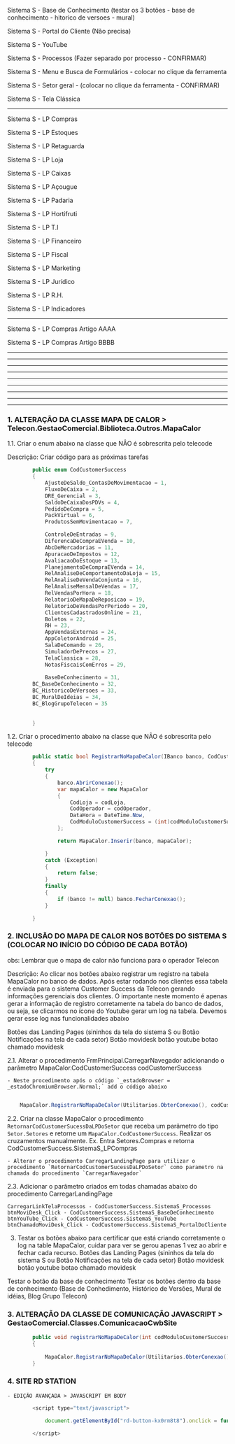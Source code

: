 Sistema S - Base de Conhecimento (testar os 3 botões - base de conhecimento - hitorico de versoes - mural)

Sistema S - Portal do Cliente (Não precisa)

Sistema S - YouTube 

Sistema S - Processos (Fazer separado por processo - CONFIRMAR)

Sistema S - Menu e Busca de Formulários - colocar no clique da ferramenta

Sistema S - Setor geral - (colocar no clique da ferramenta - CONFIRMAR)

Sistema S - Tela Clássica 

--------------------------------------------------------------------------------------

Sistema S - LP Compras

Sistema S - LP Estoques

Sistema S - LP Retaguarda

Sistema S - LP Loja

Sistema S - LP Caixas

Sistema S - LP Açougue

Sistema S - LP Padaria

Sistema S - LP Hortifruti

Sistema S - LP T.I

Sistema S - LP Financeiro

Sistema S - LP Fiscal

Sistema S - LP Marketing

Sistema S - LP Jurídico

Sistema S - LP R.H.

Sistema S - LP Indicadores

--------------------------------------------------------------------------------------

Sistema S - LP Compras Artigo AAAA

Sistema S - LP Compras Artigo BBBB

--------------------------------------------------------------------------------------
--------------------------------------------------------------------------------------
--------------------------------------------------------------------------------------
--------------------------------------------------------------------------------------
--------------------------------------------------------------------------------------
--------------------------------------------------------------------------------------
--------------------------------------------------------------------------------------
--------------------------------------------------------------------------------------
--------------------------------------------------------------------------------------

### 1. ALTERAÇÃO DA CLASSE MAPA DE CALOR > Telecon.GestaoComercial.Biblioteca.Outros.MapaCalor

1.1. Criar o enum abaixo na classe que NÂO é sobrescrita pelo telecode

Descrição: Criar código para as próximas tarefas

``` csharp
        public enum CodCustomerSuccess
        {
            AjusteDeSaldo_ContasDeMovimentacao = 1,
            FluxoDeCaixa = 2,
            DRE_Gerencial = 3,
            SaldoDeCaixaDosPDVs = 4,
            PedidoDeCompra = 5,
            PackVirtual = 6,
            ProdutosSemMovimentacao = 7,

            ControleDeEntradas = 9,
            DiferencaDeCompraEVenda = 10,
            AbcDeMercadorias = 11,
            ApuracaoDeImpostos = 12,
            AvaliacaoDoEstoque = 13,
            PlanejamentoDeCompraEVenda = 14,
            RelAnaliseDeComportamentoDaLoja = 15,
            RelAnaliseDeVendaConjunta = 16,
            RelAnaliseMensalDeVendas = 17,
            RelVendasPorHora = 18,
            RelatorioDeMapaDeReposicao = 19,
            RelatorioDeVendasPorPeriodo = 20,
            ClientesCadastradosOnline = 21,
            Boletos = 22,
            RH = 23,
            AppVendasExternas = 24,
            AppColetorAndroid = 25,
            SalaDeComando = 26,
            SimuladorDePrecos = 27,
            TelaClassica = 28,
            NotasFiscaisComErros = 29,
	    	    	    	    
     	    BaseDeConhecimento = 31,
	    BC_BaseDeConhecimento = 32,
	    BC_HistoricoDeVersoes = 33,
	    BC_MuralDeIdeias = 34,
	    BC_BlogGrupoTelecon = 35
	    
	    
        }
```


1.2. Criar o procedimento abaixo na classe que NÂO é sobrescrita pelo telecode

``` csharp
        public static bool RegistrarNoMapaDeCalor(IBanco banco, CodCustomerSuccess codModuloCustomerSuccess, int codOperador, int codLoja)
        {
            try
            {
                banco.AbrirConexao();
                var mapaCalor = new MapaCalor
                {
                    CodLoja = codLoja,
                    CodOperador = codOperador,
                    DataHora = DateTime.Now,
                    CodModuloCustomerSuccess = (int)codModuloCustomerSuccess
                };

                return MapaCalor.Inserir(banco, mapaCalor);

            }
            catch (Exception)
            {
                return false;
            }
            finally
            {
                if (banco != null) banco.FecharConexao();
            }

        }		
```



### 2. INCLUSÃO DO MAPA DE CALOR NOS BOTÕES DO SISTEMA S (COLOCAR NO INÍCIO DO CÓDIGO DE CADA BOTÃO)

obs: Lembrar que o mapa de calor não funciona para o operador Telecon

Descrição: Ao clicar nos botões abaixo registrar um registro na tabela MapaCalor no banco de dados. Após estar rodando nos clientes essa tabela é enviada para o sistema Customer Success da Telecon gerando informações gerenciais dos clientes.
O importante neste momento é apenas gerar a informação de registro corretamente na tabela do banco de dados, ou seja, se clicarmos no ícone do Youtube gerar um log na tabela. Devemos gerar esse log nas funcionalidades abaixo

Botões das Landing Pages (sininhos da tela do sistema S ou Botão Notificações na tela de cada setor)
Botão movidesk
botão youtube
botao chamado  movidesk

2.1. Alterar o procedimento FrmPrincipal.CarregarNavegador adicionando o parâmetro MapaCalor.CodCustomerSuccess codCustomerSuccess

	- Neste procedimento após o código `_estadoBrowser = _estadoChromiumBrowser.Normal;` add o código abaixo
	
``` csharp

	MapaCalor.RegistrarNoMapaDeCalor(Utilitarios.ObterConexao(), codCustomerSuccess, VariaveisGlobais.CodOperador, VariaveisGlobais.CodLoja);	

```	

2.2. Criar na classe MapaCalor o procedimento `RetornarCodCustomerSucessDaLPDoSetor` que receba um parâmetro do tipo `Setor.Setores` e retorne um `MapaCalor.CodCustomerSuccess`. Realizar os cruzamentos manualmente. Ex. Entra Setores.Compras e retorna CodCustomerSuccess.SistemaS_LPCompras

	- Alterar o procedimento CarregarLandingPage para utilizar o procedimento `RetornarCodCustomerSucessDaLPDoSetor` como parametro na chamada do procedimento `CarregarNavegador`
	
2.3. Adicionar o parâmetro criados em todas chamadas abaixo do procedimento CarregarLandingPage

	CarregarLinkTelaProcessos - CodCustomerSuccess.SistemaS_Processos
	btnMoviDesk_Click - CodCustomerSuccess.SistemaS_BaseDeConhecimento
	btnYouTube_Click - CodCustomerSuccess.SistemaS_YouTube
	btnChamadoMoviDesk_Click - CodCustomerSuccess.SistemaS_PortalDoCliente


3. Testar os botões abaixo para certificar que está criando corretamente o log na table MapaCalor, cuidar para ver se gerou apenas 1 vez ao abrir e fechar cada recurso.
Botões das Landing Pages (sininhos da tela do sistema S ou Botão Notificações na tela de cada setor)
Botão movidesk
botão youtube
botao chamado  movidesk

Testar o botão da base de conhecimento
Testar os botões dentro da base de conhecimento (Base de Conhedimento, Histórico de Versões, Mural de idéias, Blog Grupo Telecon)

			
### 3. ALTERAÇÃO DA CLASSE DE COMUNICAÇÃO JAVASCRIPT > GestaoComercial.Classes.ComunicacaoCwbSite


``` csharp
        public void registrarNoMapaDeCalor(int codModuloCustomerSuccess)
        {
            
            MapaCalor.RegistrarNoMapaDeCalor(Utilitarios.ObterConexao(), codModuloCustomerSuccess, VariaveisGlobais.CodOperador, VariaveisGlobais.CodLoja);
        }		
```	
		
### 4. SITE RD STATION
 	
	- EDIÇÃO AVANÇADA > JAVASCRIPT EM BODY

``` javascript
		<script type="text/javascript">
			
			document.getElementById("rd-button-kx0rm8t8").onclick = function () { ComunicacaoCwbSite.registrarNoMapaDeCalor(XXXXX); }

		</script>	
```		

